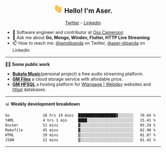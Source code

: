 <h2 align="center"> <img src="https://github.com/gabriel-TheCode/gabriel-TheCode/blob/master/gifs/Hi.gif" width="30px"> Hello! I'm Aser.</h2>
<p align="center">
  <a href="https://twitter.com/iamdipanda">Twitter</a> - 
  <a href="https://www.linkedin.com/in/aser-dipanda/">Linkedin</a>
</p>


- 🔭 Software engineer and contributor at [Oss Cameroon](https://github.com/osscameroon)
- 💬 Ask me about **Go, Mongo, Windev, Flutter, HTTP Live Streaming**
- 📫 How to reach me: [@iamdipanda](https://twitter.com/iamdipanda) on Twitter, [@aser-dipanda](https://www.linkedin.com/in/aser-dipanda/) on Linkedin

-------

👨‍💻 **Some public work**

- **[Bukela Music](https://music.bukela.co)**(personal project) a free audio streaming platform. 
- **[GM Files](https://gamesmania.io)** a cloud storage service with afordable price.
- **[GM HFSQL](https://gamesmania.io)** a hosting platform for [Wlangage | Webdev](https://pcsoft.fr/webdev/index.html) websites and [hfsql](https://pcsoft.fr/accueilpub/hfsql.htm) databases.
-------

📊 **Weekly development breakdown**

<!--START_SECTION:waka-->

```text
Go               18 hrs 19 mins  █████████████████▓░░░░░░░   70.04 %
YAML             4 hrs 1 min     ████░░░░░░░░░░░░░░░░░░░░░   15.41 %
Docker           51 mins         ▓░░░░░░░░░░░░░░░░░░░░░░░░   03.29 %
Makefile         45 mins         ▓░░░░░░░░░░░░░░░░░░░░░░░░   02.90 %
HTML             29 mins         ▒░░░░░░░░░░░░░░░░░░░░░░░░   01.87 %
JSON             22 mins         ▒░░░░░░░░░░░░░░░░░░░░░░░░   01.42 %
```

<!--END_SECTION:waka-->

-------
